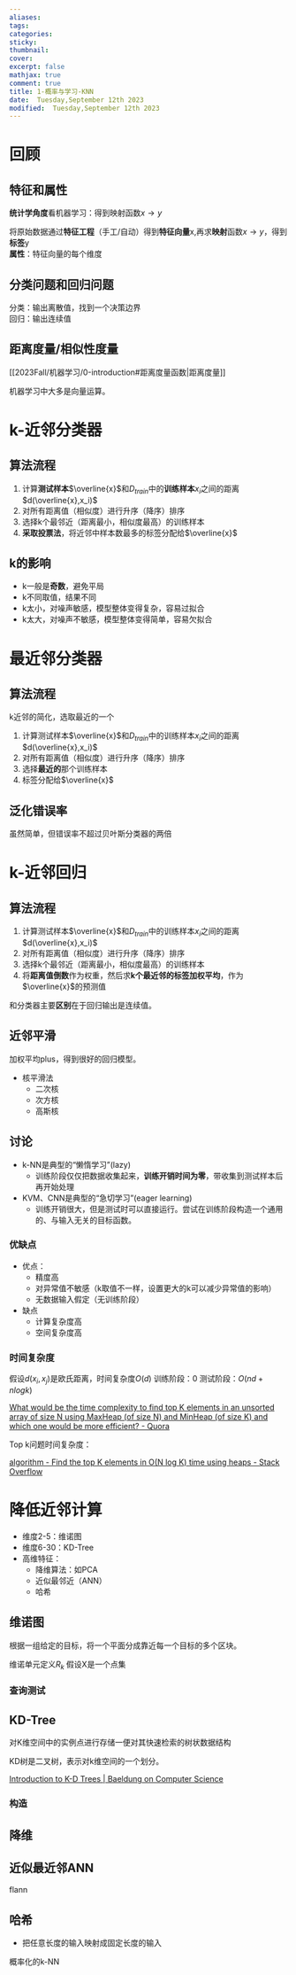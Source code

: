 ```yaml
---
aliases: 
tags: 
categories:
sticky:
thumbnail:
cover: 
excerpt: false
mathjax: true
comment: true
title: 1-概率与学习-KNN
date:  Tuesday,September 12th 2023
modified:  Tuesday,September 12th 2023
---
```


# 回顾

## 特征和属性

**统计学角度**看机器学习：得到映射函数$x\rightarrow y$

将原始数据通过**特征工程**（手工/自动）得到**特征向量**x,再求**映射**函数$x\rightarrow y$，得到**标签**y  
**属性**：特征向量的每个维度

## 分类问题和回归问题

分类：输出离散值，找到一个决策边界  
回归：输出连续值

## 距离度量/相似性度量

[[2023Fall/机器学习/0-introduction#距离度量函数|距离度量]]

机器学习中大多是向量运算。
# k-近邻分类器

## 算法流程

1. 计算**测试样本**$\overline{x}$和$D_{train}$中的**训练样本**$x_i$之间的距离$d(\overline{x},x_i)$
2. 对所有距离值（相似度）进行升序（降序）排序
3. 选择k个最邻近（距离最小，相似度最高）的训练样本
4. **采取投票法**，将近邻中样本数最多的标签分配给$\overline{x}$

## k的影响

- k一般是**奇数**，避免平局
- k不同取值，结果不同
- k太小，对噪声敏感，模型整体变得复杂，容易过拟合
- k太大，对噪声不敏感，模型整体变得简单，容易欠拟合
# 最近邻分类器

## 算法流程

k近邻的简化，选取最近的一个

1. 计算测试样本$\overline{x}$和$D_{train}$中的训练样本$x_i$之间的距离$d(\overline{x},x_i)$
2. 对所有距离值（相似度）进行升序（降序）排序
3. 选择**最近的**那个训练样本
4. 标签分配给$\overline{x}$

## 泛化错误率

虽然简单，但错误率不超过贝叶斯分类器的两倍
# k-近邻回归

## 算法流程

1. 计算测试样本$\overline{x}$和$D_{train}$中的训练样本$x_i$之间的距离$d(\overline{x},x_i)$
2. 对所有距离值（相似度）进行升序（降序）排序
3. 选择k个最邻近（距离最小，相似度最高）的训练样本
4. 将**距离值倒数**作为权重，然后求**k个最近邻的标签加权平均**，作为$\overline{x}$的预测值

和分类器主要**区别**在于回归输出是连续值。

## 近邻平滑

加权平均plus，得到很好的回归模型。

- 核平滑法
	- 二次核
	- 次方核
	- 高斯核

## 讨论

- k-NN是典型的“懒惰学习”(lazy)
	- 训练阶段仅仅把数据收集起来，**训练开销时间为零**，带收集到测试样本后再开始处理
- KVM、CNN是典型的“急切学习”(eager learning)
	- 训练开销很大，但是测试时可以直接运行。尝试在训练阶段构造一个通用的、与输入无关的目标函数。

### 优缺点

- 优点：
	- 精度高
	- 对异常值不敏感（k取值不一样，设置更大的k可以减少异常值的影响）
	- 无数据输入假定（无训练阶段）
- 缺点
	- 计算复杂度高
	- 空间复杂度高

### 时间复杂度

假设$d(x_i,x_j)$是欧氏距离，时间复杂度$O(d)$
训练阶段：$0$
测试阶段：$O(nd+nlogk)$

[What would be the time complexity to find top K elements in an unsorted array of size N using MaxHeap (of size N) and MinHeap (of size K) and which one would be more efficient? - Quora](https://www.quora.com/What-would-be-the-time-complexity-to-find-top-K-elements-in-an-unsorted-array-of-size-N-using-MaxHeap-of-size-N-and-MinHeap-of-size-K-and-which-one-would-be-more-efficient)

Top k问题时间复杂度：

[algorithm - Find the top K elements in O(N log K) time using heaps - Stack Overflow](https://stackoverflow.com/questions/49217910/find-the-top-k-elements-in-on-log-k-time-using-heaps)
# 降低近邻计算


- 维度2-5：维诺图
- 维度6-30：KD-Tree
- 高维特征：
	- 降维算法：如PCA
	- 近似最邻近（ANN）
	- 哈希

## 维诺图

根据一组给定的目标，将一个平面分成靠近每一个目标的多个区块。


维诺单元定义$R_k$
假设X是一个点集


### 查询测试



## KD-Tree

对K维空间中的实例点进行存储一便对其快速检索的树状数据结构

KD树是二叉树，表示对k维空间的一个划分。

[Introduction to K-D Trees | Baeldung on Computer Science](https://www.baeldung.com/cs/k-d-trees)

### 构造


## 降维

## 近似最近邻ANN

flann

## 哈希

- 把任意长度的输入映射成固定长度的输入



概率化的k-NN